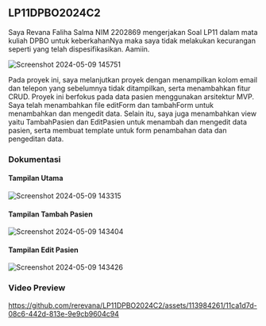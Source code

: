 ## LP11DPBO2024C2

Saya Revana Faliha Salma NIM 2202869 mengerjakan Soal LP11 dalam mata kuliah DPBO untuk keberkahanNya maka saya tidak melakukan kecurangan seperti yang telah dispesifikasikan. Aamiin.

![Screenshot 2024-05-09 145751](https://github.com/rerevana/LP11DPBO2024C2/assets/113984261/f356a78e-811b-4c0c-a724-01206a3ed0e9)

Pada proyek ini, saya melanjutkan proyek dengan menampilkan kolom email dan telepon yang sebelumnya tidak ditampilkan, serta menambahkan fitur CRUD. Proyek ini berfokus pada data pasien menggunakan arsitektur MVP. Saya telah menambahkan file editForm dan tambahForm untuk menambahkan dan mengedit data. Selain itu, saya juga menambahkan view yaitu TambahPasien dan EditPasien untuk menambah dan mengedit data pasien, serta membuat template untuk form penambahan data dan pengeditan data.

### Dokumentasi
#### Tampilan Utama
![Screenshot 2024-05-09 143315](https://github.com/rerevana/LP11DPBO2024C2/assets/113984261/a1fddc78-de79-447f-877b-f78e7e86732a)

#### Tampilan Tambah Pasien
![Screenshot 2024-05-09 143404](https://github.com/rerevana/LP11DPBO2024C2/assets/113984261/f3a03d6f-0bf0-4e93-a734-c88d349d0d83)

#### Tampilan Edit Pasien
![Screenshot 2024-05-09 143426](https://github.com/rerevana/LP11DPBO2024C2/assets/113984261/4b30a2cb-ac70-4232-bc64-6e0b0f497960)

### Video Preview
https://github.com/rerevana/LP11DPBO2024C2/assets/113984261/11ca1d7d-08c6-442d-813e-9e9cb9604c94
